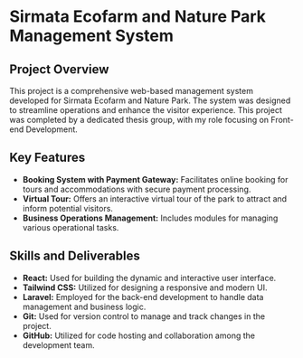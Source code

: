 # Sirmata Ecofarm and Nature Park Management System

## Project Overview

This project is a comprehensive web-based management system developed for Sirmata Ecofarm and Nature Park. The system was designed to streamline operations and enhance the visitor experience. This project was completed by a dedicated thesis group, with my role focusing on Front-end Development.

## Key Features

-   **Booking System with Payment Gateway:** Facilitates online booking for tours and accommodations with secure payment processing.
-   **Virtual Tour:** Offers an interactive virtual tour of the park to attract and inform potential visitors.
-   **Business Operations Management:** Includes modules for managing various operational tasks.

## Skills and Deliverables

-   **React:** Used for building the dynamic and interactive user interface.
-   **Tailwind CSS:** Utilized for designing a responsive and modern UI.
-   **Laravel:** Employed for the back-end development to handle data management and business logic.
-   **Git:** Used for version control to manage and track changes in the project.
-   **GitHub:** Utilized for code hosting and collaboration among the development team.
